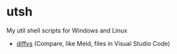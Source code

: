 # utsh
My util shell scripts for Windows and Linux

- [diffvs](diffvs.md) (Compare, like Meld, files in Visual Studio Code)